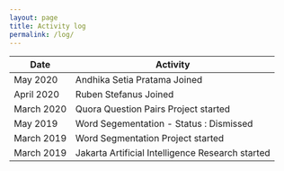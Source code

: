 ```yaml
---
layout: page
title: Activity log
permalink: /log/
---
```


| Date  | Activity |
| ------------- | ------------- |
| May 2020    | Andhika Setia Pratama Joined |
| April 2020  | Ruben Stefanus Joined |
| March 2020  | Quora Question Pairs Project started |
| May 2019    | Word Segementation - Status : Dismissed |
| March 2019  | Word Segmentation Project started  |
| March 2019  | Jakarta Artificial Intelligence Research started  |